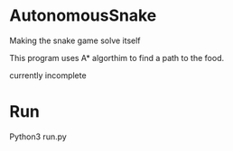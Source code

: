 # AutonomousSnake
Making the snake game solve itself 

This program uses A* algorthim to find a path to the food. 

currently incomplete

# Run
Python3 run.py
